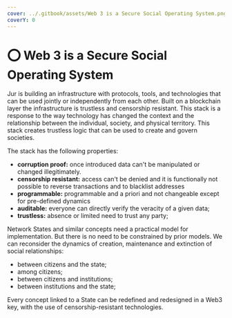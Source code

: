 ```yaml
---
cover: ../.gitbook/assets/Web 3 is a Secure Social Operating System.png
coverY: 0
---
```


# ⭕ Web 3 is a Secure Social Operating System

Jur is building an infrastructure with protocols, tools, and technologies that can be used jointly or independently from each other. Built on a blockchain layer the infrastructure is trustless and censorship resistant. This stack is a response to the way technology has changed the context and the relationship between the individual, society, and physical territory. This stack creates trustless logic that can be used to create and govern societies.

The stack has the following properties:

* **corruption proof:** once introduced data can't be manipulated or changed illegitimately.
* **censorship resistant:** access can't be denied and it is functionally not possible to reverse transactions and to blacklist addresses
* **programmable:** programmable and a priori and not changeable except for pre-defined dynamics
* **auditable:** everyone can directly verify the veracity of a given data;
* **trustless:** absence or limited need to trust any party;

Network States and similar concepts need a practical model for implementation. But there is no need to be constrained by prior models. We can reconsider the dynamics of creation, maintenance and extinction of social relationships:

* between citizens and the state;
* among citizens;
* between citizens and institutions;
* between institutions and the state;

Every concept linked to a State can be redefined and redesigned in a Web3 key, with the use of censorship-resistant technologies.
